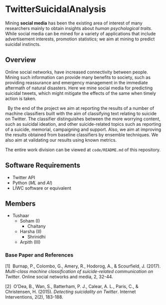 # TwitterSuicidalAnalysis


Mining __social media__ has been the existing area of interest of many researchers mainly to obtain 
insights about _human psychological traits_. While social media can be mined for a variety of applications that include
advertisement interests, promotion statistics; we aim at mining to predict suicidal instincts. 


## Overview
Online social networks, have increased connectivity between people. Mining such information can provide many benefits to 
society, such as providing reassurance and emergency management in the immediate aftermath of natural disasters. Here we mine
social media for predicting suicidal tweets, which might mitigate the effects of the same when timely action is taken.

&nbsp;  By the end of the project we aim at reporting the results of a number of machine classifiers built with the aim of 
classifying text relating to suicide on Twitter. The classifier distinguishes between the more worrying content, 
such as suicidal ideation, and other suicide-related topics such as reporting of a suicide, memorial, campaigning and support.
Also, we aim at improving the results obtained from baseline classifiers by ensemble techniques. We also aim at validating our
results using known metrics.

The entire work division can be viewed at `code/README.md` of this repository.

## Software Requirements
- Twitter API
- Python (_ML_ and _AI_)
- LIWC software or equivalent

## Members
- Tushaar
  - Soham (I)
    - Chaitany
  - Harsha (II)
    - Shrinidhi
  - Arpith (III)


### Base Paper and References
[1]&nbsp; Burnap, P., Colombo, G., Amery, R., Hodorog, A., & Scourfield, J. (2017). 
_Multi-class machine classification of suicide-related communication on Twitter_. 
Online social networks and media, 2, 32-44.

[2]&nbsp; O'Dea, B., Wan, S., Batterham, P. J., Calear, A. L., Paris, C., & Christensen, H. (2015). 
_Detecting suicidality on Twitter_. Internet Interventions, 2(2), 183-188.
